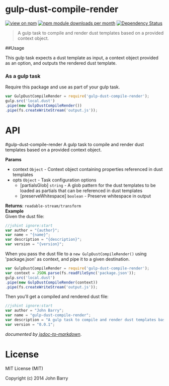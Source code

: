 # gulp-dust-compile-render
[![view on npm](http://img.shields.io/npm/v/gulp-dust-compile-render.svg)](https://www.npmjs.org/package/gulp-dust-compile-render)
[![npm module downloads per month](http://img.shields.io/npm/dm/gulp-dust-compile-render.svg)](https://www.npmjs.org/package/gulp-dust-compile-render)
[![Dependency Status](https://david-dm.org/Cellarise/gulp-dust-compile-render.svg)](https://david-dm.org/Cellarise/gulp-dust-compile-render)

> A gulp task to compile and render dust templates based on a provided context object.


##Usage 

This gulp task expects a dust template as input, a context object provided as an option, and outputs the rendered dust template.

### As a gulp task

Require this package and use as part of your gulp task.

```js
var GulpDustCompileRender = require('gulp-dust-compile-render');
gulp.src('local.dust')
.pipe(new GulpDustCompileRender())
.pipe(fs.createWriteStream('output.js'));
```


# API
<a name="module_gulp-dust-compile-render"></a>
#gulp-dust-compile-render
A gulp task to compile and render dust templates based on a provided context object.

**Params**

- context `Object` - Context object containing properties referenced in dust templates  
- opts `Object` - Task configuration options  
  - \[partialsGlob\] `string` - A glob pattern for the dust templates to be loaded as partials that can be referenced in dust templates  
  - \[preserveWhitespace\] `boolean` - Preserve whitespace in output  

**Returns**: `readable-stream/transform`  
**Example**  
Given the dust file:

```js
//jshint ignore:start
var author = "{author}";
var name = "{name}";
var description = "{description}";
var version = "{version}";
```

When you pass the dust file to a `new GulpDustCompileRender()` using 'package.json' as context, and pipe it to a given destination.

```js
var GulpDustCompileRender = require('gulp-dust-compile-render');
var context = JSON.parse(fs.readFileSync('package.json'));
gulp.src('local.dust')
.pipe(new GulpDustCompileRender(context))
.pipe(fs.createWriteStream('output.js'));
```

Then you'll get a compiled and rendered dust file:

```js
//jshint ignore:start
var author = "John Barry";
var name = "gulp-dust-compile-render";
var description = "A gulp task to compile and render dust templates based on a provided context object.";
var version = "0.0.1";
```


*documented by [jsdoc-to-markdown](https://github.com/75lb/jsdoc-to-markdown)*.


# License

MIT License (MIT)

Copyright (c) 2014 John Barry